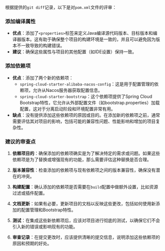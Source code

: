 根据提供的`git diff`记录，以下是对`pom.xml`文件的评审：

### 添加编译属性
- **优点**：添加了`<properties>`标签来定义Java编译源代码版本、目标版本和编译器版本。这有助于确保整个项目的构建环境是一致的，并且可以避免因为版本不一致导致的构建错误。
- **建议**：确保这些属性与项目的其他配置（如IDE设置）保持一致。

### 添加依赖项
- **优点**：添加了两个新的依赖项：
  - `spring-cloud-starter-alibaba-nacos-config`：这是用于配置管理的依赖项，允许从Nacos服务器获取配置信息。
  - `spring-cloud-starter-bootstrap`：这个依赖项提供了Spring Cloud Bootstrap特性，它允许从外部配置文件（如bootstrap.properties）加载配置，这对于分离启动阶段和环境配置非常有用。
- **缺点**：没有提供添加这些依赖项的原因或目的。在添加新的依赖项之前，通常需要评估其对项目的影响，包括可能的兼容性问题、性能影响和增加的项目复杂性。

### 建议的审查点
1. **依赖项目的**：确保添加的依赖项确实是为了解决特定的需求或问题。如果这些依赖项是为了替换或增强现有的功能，那么需要评估这种替换是否合理。

2. **版本兼容性**：检查添加的依赖项与现有依赖项之间的版本兼容性，确保没有潜在的冲突。

3. **构建配置**：确认添加的依赖项是否需要在`build`配置中做额外设置，比如资源过滤或插件配置。

4. **文档更新**：如果有必要，更新项目的文档以反映这些更改，包括如何使用新添加的配置管理和Bootstrap特性。

5. **测试**：在集成这些新依赖项后，应该对项目进行彻底的测试，以确保它们不会引入新的错误或影响现有的功能。

6. **审查记录**：在提交更改时，应该提供清晰的提交信息，说明添加这些依赖项的原因和预期的好处。